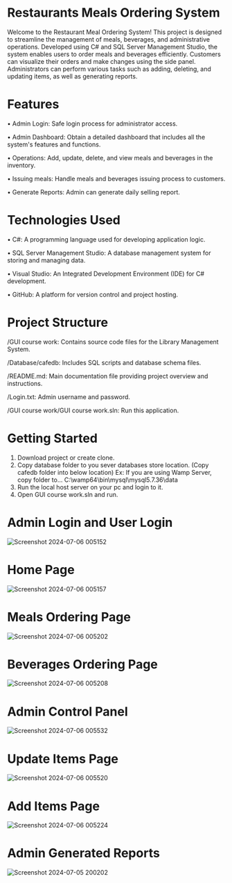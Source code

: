 # **Restaurants Meals Ordering System**

Welcome to the Restaurant Meal Ordering System! This project is designed to streamline the management of meals, beverages, and administrative operations. Developed using C# and SQL Server Management Studio, the system enables users to order meals and beverages efficiently. Customers can visualize their orders and make changes using the side panel. Administrators can perform various tasks such as adding, deleting, and updating items, as well as generating reports.


# **Features**

•	Admin Login: Safe login process for administrator access.

•	Admin Dashboard: Obtain a detailed dashboard that includes all the system's features and functions.

•	Operations: Add, update, delete, and view meals and beverages in the inventory.

•	Issuing meals: Handle meals and beverages issuing process to customers.

•	Generate Reports: Admin can generate daily selling report.


# **Technologies Used**

•	C#: A programming language used for developing application logic. 

•	SQL Server Management Studio: A database management system for storing and managing data. 

•	Visual Studio: An Integrated Development Environment (IDE) for C# development. 

•	GitHub: A platform for version control and project hosting.



# **Project Structure**

/GUI course work: Contains source code files for the Library Management System.

/Database/cafedb: Includes SQL scripts and database schema files.

/README.md: Main documentation file providing project overview and instructions.

/Login.txt: Admin username and password.

/GUI course work/GUI course work.sln: Run this application.


# **Getting Started**

1.	Download project or create clone.
2.	Copy database folder to you sever databases store location. (Copy cafedb folder into below location)
        Ex: If you are using Wamp Server, copy folder to... C:\wamp64\bin\mysql\mysql5.7.36\data
3.	Run the local host server on your pc and login to it.
4.	Open GUI course work.sln and run.



# **Admin Login and User Login**

![Screenshot 2024-07-06 005152](https://github.com/KanchanaWijesooriya/Restaurants-Meals-Ordering-System/assets/160541254/5cd1edcb-1ee5-4cf9-8dab-29442005a934)

# **Home Page**

![Screenshot 2024-07-06 005157](https://github.com/KanchanaWijesooriya/Restaurants-Meals-Ordering-System/assets/160541254/a28cc899-31ce-4fc4-92ed-316c880f221c)

# **Meals Ordering Page**

![Screenshot 2024-07-06 005202](https://github.com/KanchanaWijesooriya/Restaurants-Meals-Ordering-System/assets/160541254/bc8ea09b-20b5-408d-8867-6bdc18266d93)

# **Beverages Ordering Page**

![Screenshot 2024-07-06 005208](https://github.com/KanchanaWijesooriya/Restaurants-Meals-Ordering-System/assets/160541254/1af42398-eb86-4759-b489-82f07290c1ef)

# **Admin Control Panel** 

![Screenshot 2024-07-06 005532](https://github.com/KanchanaWijesooriya/Restaurants-Meals-Ordering-System/assets/160541254/d381be44-9036-43ea-af4d-0ae8f93ba0fd)

# **Update Items Page**

![Screenshot 2024-07-06 005520](https://github.com/KanchanaWijesooriya/Restaurants-Meals-Ordering-System/assets/160541254/94f9eaf3-064c-4058-bcc4-3e20991b0188)

# **Add Items Page**

![Screenshot 2024-07-06 005224](https://github.com/KanchanaWijesooriya/Restaurants-Meals-Ordering-System/assets/160541254/dfd29996-6891-4b1b-9a22-a2b87177a0b2)

# **Admin Generated Reports**

![Screenshot 2024-07-05 200202](https://github.com/KanchanaWijesooriya/Restaurants-Meals-Ordering-System/assets/160541254/50ec02b1-a0f5-47c3-8e47-efea7f711481)
